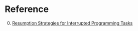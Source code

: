 # Reference

0. [Resumption Strategies for Interrupted Programming Tasks](https://citeseerx.ist.psu.edu/viewdoc/download?doi=10.1.1.188.54&rep=rep1&type=pdf)

